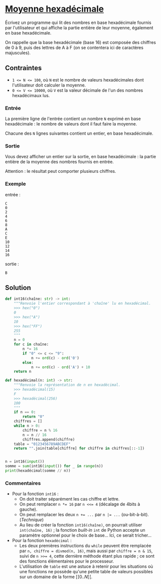 # [Moyenne hexadécimale](http://www.france-ioi.org/algo/task.php?idChapter=565&idTask=457)


Écrivez un programme qui lit des nombres en base hexadécimale fournis par l'utilisateur et qui affiche la partie entière de leur moyenne, également en base hexadécimale.

On rappelle que la base hexadécimale (base 16) est composée des chiffres de 0 à 9, puis des lettres de A à F (on se contentera ici de caractères majuscules).

## Contraintes

* `1 <= N <= 100`, où `N` est le nombre de valeurs hexadécimales dont l'utilisateur doit calculer la moyenne.
* `0 <= V <= 10000`, où `V` est la valeur décimale de l'un des nombres hexadécimaux lus.

### Entrée
La première ligne de l'entrée contient un nombre `N` exprimé en base hexadécimale : le nombre de valeurs dont il faut faire la moyenne.

Chacune des `N` lignes suivantes contient un entier, en base hexadécimale.

### Sortie
Vous devez afficher un entier sur la sortie, en base hexadécimale : la partie entière de la moyenne des nombres fournis en entrée.

Attention : le résultat peut comporter plusieurs chiffres.

### Exemple

entrée :

    C
    0
    2
    4
    6
    8
    A
    C
    E
    10
    12
    14
    16

sortie :

    B

## Solution

```python
def int16(chaîne: str) -> int:
    """Renvoie l'entier correspondant à 'chaîne' lu en hexadécimal.
    >>> hex("0")
    0
    >>> hex("A")
    10
    >>> hex("FF")
    255
    """
    n = 0
    for c in chaîne:
        n *= 16
        if "0" <= c <= "9":
            n += ord(c) - ord('0')
        else:
            n += ord(c) - ord('A') + 10
    return n

def hexadécimal(n: int) -> str:
    """Renvoie la représentation de n en hexadécimal.
    >>> hexadécimal(15)
    F
    >>> hexadécimal(256)
    100
    """
    if n == 0:
        return "0"
    chiffres = []
    while n > 0:
        chiffre = n % 16
        n = n // 16
        chiffres.append(chiffre)
    table = "0123456789ABCDEF"
    return "".join(table[chiffre] for chiffre in chiffres[::-1])


n = int16(input())
somme = sum(int16(input()) for _ in range(n))
print(hexadécimal(somme // n))
```

### Commentaires

* Pour la fonction `int16` :
    * On doit traiter séparément les cas chiffre et lettre.
    * On peut remplacer `n *= 16` par `n <<= 4` (décalage de 4bits à gauche).
    * On peut remplacer les deux `n += ...` par `n |= ...` (ou-bit-à-bit). (*Technique*)
    * Au lieu de créer la fonction `int16(chaîne)`, on pourrait utiliser `int(chaîne, 16)` ; la fonction *built-in* `int` de Python accepte un paramètre optionnel pour le choix de base... Ici, ce serait tricher...
* Pour la fonction `hexadécimal` :
    * Les deux premières instructions du `while` peuvent être remplacée par `n, chiffre = divmod(n, 16)`, mais aussi par `chiffre = n & 15`, suivi de `n >>= 4`, cette dernière méthode étant plus rapide ; ce sont des fonctions élémentaires pour le processeur.
    * L'utilisation de `table` est une astuce à retenir pour les situations où une fonctions ne possède qu'une petite table de valeurs possibles sur un domaine de la forme $[\![0..N[\![$.
    